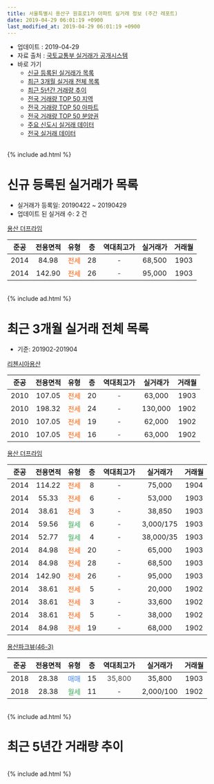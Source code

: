 ```yaml
---
title: 서울특별시 용산구 원효로1가 아파트 실거래 정보 (주간 레포트)
date: 2019-04-29 06:01:19 +0900
last_modified_at: 2019-04-29 06:01:19 +0900
---
```


* 업데이트 : 2019-04-29
* 자료 출처 : [국토교통부 실거래가 공개시스템](http://rt.molit.go.kr)
* 바로 가기
    * [신규 등록된 실거래가 목록](#신규-등록된-실거래가-목록)
    * [최근 3개월 실거래 전체 목록](#최근-3개월-실거래-전체-목록)
    * [최근 5년간 거래량 추이](#최근-5년간-거래량-추이)
    * [전국 거래량 TOP 50 지역](https://inasie.github.io/apt-trade-info/최근-3개월-전국에서-가장-거래가-많이-발생한-지역)
    * [전국 거래량 TOP 50 아파트](https://inasie.github.io/apt-trade-info/최근-3개월-전국에서-가장-거래가-많이-발생한-아파트)
    * [전국 거래량 TOP 50 분양권](https://inasie.github.io/apt-trade-info/최근-3개월-전국에서-가장-거래가-많이-발생한-분양권)
    * [주요 신도시 실거래 데이터](https://inasie.github.io/apt-trade-info/주요-신도시)
    * [전국 실거래 데이터](https://inasie.github.io/apt-trade-info/전국)
<br>
{% include ad.html %}
<br>

# 신규 등록된 실거래가 목록
* 실거래가 등록일: 20190422 ~ 20190429
* 업데이트 된 실거래 수: 2 건


[용산 더프라임](https://search.naver.com/search.naver?query=%EC%84%9C%EC%9A%B8%ED%8A%B9%EB%B3%84%EC%8B%9C+%EC%9A%A9%EC%82%B0%EA%B5%AC+%EC%9B%90%ED%9A%A8%EB%A1%9C1%EA%B0%80+%EC%9A%A9%EC%82%B0+%EB%8D%94%ED%94%84%EB%9D%BC%EC%9E%84)

|준공|전용면적|유형|층|역대최고가|실거래가|거래월|
|:---:|:---:|:---:|:---:|:---:|:---:|:---:|
|2014|84.98|<span style="color:#ff5a00">전세</span>|28|<span style="color:#444444">-</span>|68,500|1903|
|2014|142.90|<span style="color:#ff5a00">전세</span>|26|<span style="color:#444444">-</span>|95,000|1903|


<br>
{% include ad.html %}
<br>

# 최근 3개월 실거래 전체 목록
* 기준: 201902-201904


[리첸시아용산](https://search.naver.com/search.naver?query=%EC%84%9C%EC%9A%B8%ED%8A%B9%EB%B3%84%EC%8B%9C+%EC%9A%A9%EC%82%B0%EA%B5%AC+%EC%9B%90%ED%9A%A8%EB%A1%9C1%EA%B0%80+%EB%A6%AC%EC%B2%B8%EC%8B%9C%EC%95%84%EC%9A%A9%EC%82%B0)

|준공|전용면적|유형|층|역대최고가|실거래가|거래월|
|:---:|:---:|:---:|:---:|:---:|:---:|:---:|
|2010|107.05|<span style="color:#ff5a00">전세</span>|20|<span style="color:#444444">-</span>|63,000|1903|
|2010|198.32|<span style="color:#ff5a00">전세</span>|24|<span style="color:#444444">-</span>|130,000|1902|
|2010|107.05|<span style="color:#ff5a00">전세</span>|19|<span style="color:#444444">-</span>|62,000|1902|
|2010|107.05|<span style="color:#ff5a00">전세</span>|16|<span style="color:#444444">-</span>|63,000|1902|

[용산 더프라임](https://search.naver.com/search.naver?query=%EC%84%9C%EC%9A%B8%ED%8A%B9%EB%B3%84%EC%8B%9C+%EC%9A%A9%EC%82%B0%EA%B5%AC+%EC%9B%90%ED%9A%A8%EB%A1%9C1%EA%B0%80+%EC%9A%A9%EC%82%B0+%EB%8D%94%ED%94%84%EB%9D%BC%EC%9E%84)

|준공|전용면적|유형|층|역대최고가|실거래가|거래월|
|:---:|:---:|:---:|:---:|:---:|:---:|:---:|
|2014|114.22|<span style="color:#ff5a00">전세</span>|8|<span style="color:#444444">-</span>|75,000|1904|
|2014|55.33|<span style="color:#ff5a00">전세</span>|6|<span style="color:#444444">-</span>|53,000|1903|
|2014|38.61|<span style="color:#ff5a00">전세</span>|3|<span style="color:#444444">-</span>|38,850|1903|
|2014|59.56|<span style="color:#34a853">월세</span>|6|<span style="color:#444444">-</span>|3,000/175|1903|
|2014|52.77|<span style="color:#34a853">월세</span>|4|<span style="color:#444444">-</span>|38,000/35|1903|
|2014|84.98|<span style="color:#ff5a00">전세</span>|20|<span style="color:#444444">-</span>|65,000|1903|
|2014|84.98|<span style="color:#ff5a00">전세</span>|28|<span style="color:#444444">-</span>|68,500|1903|
|2014|142.90|<span style="color:#ff5a00">전세</span>|26|<span style="color:#444444">-</span>|95,000|1903|
|2014|38.61|<span style="color:#ff5a00">전세</span>|5|<span style="color:#444444">-</span>|20,000|1902|
|2014|38.61|<span style="color:#ff5a00">전세</span>|3|<span style="color:#444444">-</span>|33,600|1902|
|2014|38.61|<span style="color:#ff5a00">전세</span>|5|<span style="color:#444444">-</span>|38,000|1902|
|2014|84.98|<span style="color:#ff5a00">전세</span>|19|<span style="color:#444444">-</span>|68,000|1902|

[용산파크뷰(46-3)](https://search.naver.com/search.naver?query=%EC%84%9C%EC%9A%B8%ED%8A%B9%EB%B3%84%EC%8B%9C+%EC%9A%A9%EC%82%B0%EA%B5%AC+%EC%9B%90%ED%9A%A8%EB%A1%9C1%EA%B0%80+%EC%9A%A9%EC%82%B0%ED%8C%8C%ED%81%AC%EB%B7%B0%2846-3%29)

|준공|전용면적|유형|층|역대최고가|실거래가|거래월|
|:---:|:---:|:---:|:---:|:---:|:---:|:---:|
|2018|28.38|<span style="color:#4285f3">매매</span>|15|<span style="color:#444444">35,800</span>|35,800|1903|
|2018|28.38|<span style="color:#34a853">월세</span>|11|<span style="color:#444444">-</span>|2,000/100|1902|


<br>
{% include ad.html %}
<br>

# 최근 5년간 거래량 추이


<div style="width:100%;">
    <canvas id="deal_progress" height="200"></canvas>
</div>

<script>
new Chart(document.getElementById("deal_progress"), {
    type: 'line',
    data: {
        labels: ['201404','201405','201406','201407','201408','201409','201410','201411','201412','201501','201502','201503','201504','201505','201506','201507','201508','201509','201510','201511','201512','201601','201602','201603','201604','201605','201606','201607','201608','201609','201610','201611','201612','201701','201702','201703','201704','201705','201706','201707','201708','201709','201710','201711','201712','201801','201802','201803','201804','201805','201806','201807','201808','201809','201810','201811','201812','201901','201902','201903','201904'],
        datasets: [{
            label: '매매',
            pointRadius: 1,
            data: [1, 0, 1, 1, 0, 1, 0, 1, 1, 0, 3, 1, 4, 2, 6, 1, 1, 2, 6, 2, 4, 1, 3, 3, 5, 12, 19, 5, 1, 64, 5, 24, 2, 1, 0, 23, 0, 27, 8, 13, 2, 3, 2, 4, 6, 16, 8, 5, 4, 2, 0, 5, 8, 2, 0, 2, 3, 0, 0, 1, 0],
            borderColor: "rgba(255, 201, 14, 1)",
            backgroundColor: "rgba(255, 201, 14, 0.5)",
            fill: false,
            lineTension: 0
        },{
            label: '전월세',
            pointRadius: 1,
            data: [7, 8, 3, 4, 3, 3, 3, 0, 1, 3, 4, 2, 3, 3, 3, 2, 5, 1, 3, 8, 9, 11, 7, 8, 7, 4, 9, 5, 5, 8, 6, 3, 4, 2, 1, 1, 2, 3, 6, 7, 5, 3, 8, 5, 13, 20, 5, 9, 22, 20, 19, 12, 6, 5, 11, 9, 10, 6, 8, 8, 1],
            borderColor: "rgba(0, 141, 185, 1)",
            backgroundColor: "rgba(0, 141, 185, 0.5)",
            fill: false,
            lineTension: 0
        }
        ]
    },
    options: {
        responsive: true,
        title: {
            display: false
        },
        tooltips: {
            mode: 'index',
            intersect: false
        },
        hover: {
            mode: 'nearest',
            intersect: true
        },
        scales: {
            xAxes: [{
                display: true,
                scaleLabel: {
                    display: true,
                    labelString: '년/월'
                }
            }],
            yAxes: [{
                display: true,
                ticks: {
                    suggestedMin: 0,
                },
                scaleLabel: {
                    display: true,
                    labelString: '실거래 수'
                }
            }]
        }
    }
});

</script>


<br>
{% include ad.html %}
<br>

